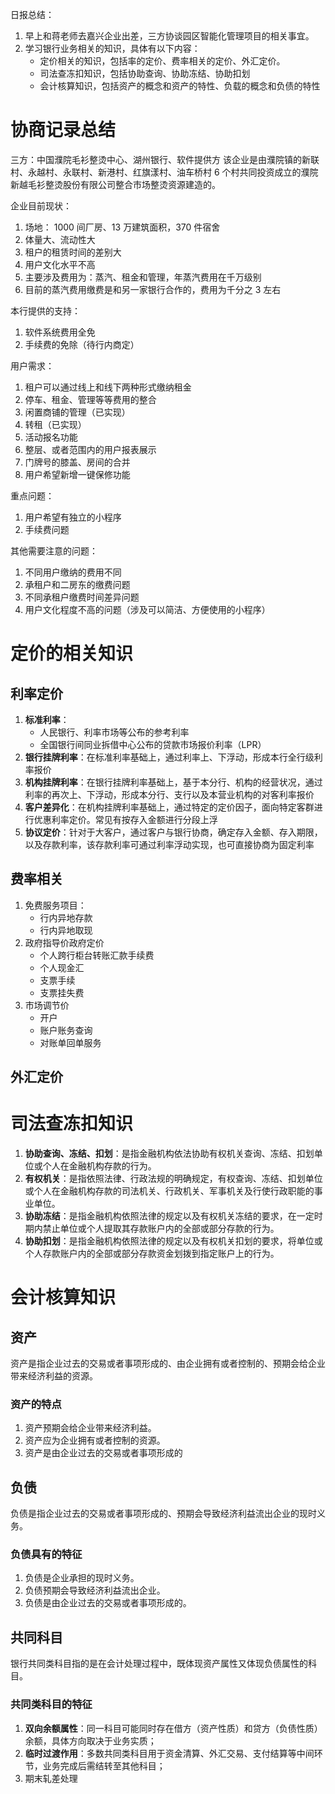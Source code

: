 日报总结：
1. 早上和蒋老师去嘉兴企业出差，三方协谈园区智能化管理项目的相关事宜。
2. 学习银行业务相关的知识，具体有以下内容：
    * 定价相关的知识，包括率的定价、费率相关的定价、外汇定价。
    * 司法查冻扣知识，包括协助查询、协助冻结、协助扣划
    * 会计核算知识，包括资产的概念和资产的特性、负载的概念和负债的特性
    


# 协商记录总结

三方：中国濮院毛衫整烫中心、湖州银行、软件提供方
该企业是由濮院镇的新联村、永越村、永联村、新港村、红旗漾村、油车桥村 6 个村共同投资成立的濮院新越毛衫整烫股份有限公司整合市场整烫资源建造的。

企业目前现状：
1. 场地： 1000 间厂房、13 万建筑面积，370 件宿舍
2. 体量大、流动性大
3. 租户的租赁时间的差别大
4. 用户文化水平不高
5. 主要涉及费用为：蒸汽、租金和管理，年蒸汽费用在千万级别
6. 目前的蒸汽费用缴费是和另一家银行合作的，费用为千分之 3 左右

本行提供的支持：

1. 软件系统费用全免
2. 手续费的免除（待行内商定）


用户需求：

1. 租户可以通过线上和线下两种形式缴纳租金
2. 停车、租金、管理等等费用的整合
3. 闲置商铺的管理（已实现）
4. 转租（已实现）
5. 活动报名功能
6. 整层、或者范围内的用户报表展示
7. 门牌号的膝盖、房间的合并
8. 用户希望新增一键保修功能


重点问题：
1. 用户希望有独立的小程序
2. 手续费问题


其他需要注意的问题：
1. 不同用户缴纳的费用不同
2. 承租户和二房东的缴费问题
3. 不同承租户缴费时间差异问题
4. 用户文化程度不高的问题（涉及可以简洁、方便使用的小程序）


# 定价的相关知识

## 利率定价

1. **标准利率**：
	* 人民银行、利率市场等公布的参考利率
	* 全国银行间同业拆借中心公布的贷款市场报价利率（LPR）
2. **银行挂牌利率**：在标准利率基础上，通过利率上、下浮动，形成本行全行级利率报价
3. **机构挂牌利率**：在银行挂牌利率基础上，基于本分行、机构的经营状况，通过利率的再次上、下浮动，形成本分行、支行以及本营业机构的对客利率报价
4. **客户差异化**：在机构挂牌利率基础上，通过特定的定价因子，面向特定客群进行优惠利率定价。常见有按存入金额进行分段上浮
5. **协议定价**：针对于大客户，通过客户与银行协商，确定存入金额、存入期限，以及存款利率，该存款利率可通过利率浮动实现，也可直接协商为固定利率


## 费率相关

1. 免费服务项目：
	* 行内异地存款
	* 行内异地取现
2. 政府指导价政府定价
	* 个人跨行柜台转账汇款手续费
	* 个人现金汇
	* 支票手续
	* 支票挂失费
3. 市场调节价
	* 开户
	* 账户账务查询
	* 对账单回单服务

## 外汇定价


# 司法查冻扣知识

1. **协助查询、冻结、扣划**：是指金融机构依法协助有权机关查询、冻结、扣划单位或个人在金融机构存款的行为。
2. **有权机关**：是指依照法律、行政法规的明确规定，有权查询、冻结、扣划单位或个人在金融机构存款的司法机关、行政机关、军事机关及行使行政职能的事业单位。
3. **协助冻结**：是指金融机构依照法律的规定以及有权机关冻结的要求，在一定时期内禁止单位或个人提取其存款账户内的全部或部分存款的行为。
4. **协助扣划**：是指金融机构依照法律的规定以及有权机关扣划的要求，将单位或个人存款账户内的全部或部分存款资金划拨到指定账户上的行为。

# 会计核算知识

## 资产

资产是指企业过去的交易或者事项形成的、由企业拥有或者控制的、预期会给企业带来经济利益的资源。

### 资产的特点
1. 资产预期会给企业带来经济利益。
2. 资产应为企业拥有或者控制的资源。
3. 资产是由企业过去的交易或者事项形成的


## 负债

负债是指企业过去的交易或者事项形成的、预期会导致经济利益流出企业的现时义务。

### 负债具有的特征

1. 负债是企业承担的现时义务。
2. 负债预期会导致经济利益流出企业。
3. 负债是由企业过去的交易或者事项形成的。


## 共同科目
银行共同类科目指的是在会计处理过程中，既体现资产属性又体现负债属性的科目。

### 共同类科目的特征

1. **双向余额属性**：同一科目可能同时存在借方（资产性质）和贷方（负债性质）余额，具体方向取决于业务实质；
2. **临时过渡作用**：多数共同类科目用于资金清算、外汇交易、支付结算等中间环节，业务完成后需结转至其他科目；
3. 期末轧差处理